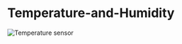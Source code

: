 # Temperature-and-Humidity

![Temperature sensor](https://github.com/Silverfanggg/Temperature-and-Humidity/assets/129126095/8f8df51d-9fbd-4773-8d4e-c95c657194d5)

